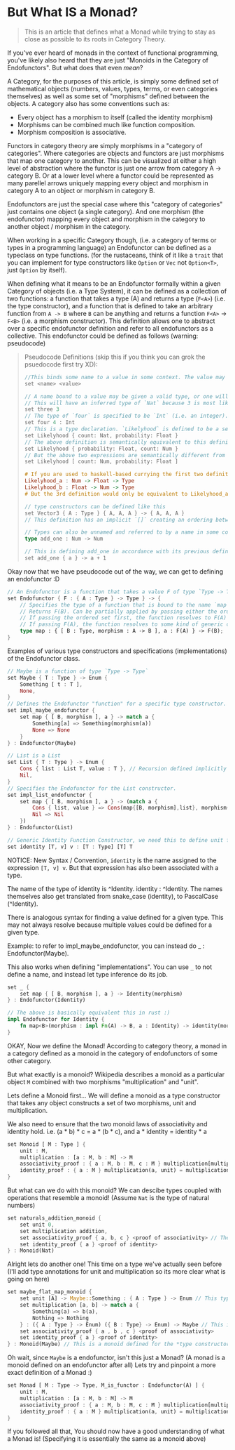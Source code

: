 # But What **IS** a Monad?

> This is an article that defines what a Monad while trying to stay as close as possible to its roots in Category Theory.

If you've ever heard of monads in the context of functional programming, you've likely also heard that they are just "Monoids in the Category of Endofunctors". But what does that even *mean*?

A Category, for the purposes of this article, is simply some defined set of mathematical objects (numbers, values, types, terms, or even categories themselves) as well as some set of "morphisms" defined between the objects. A category also has some conventions such as:
 - Every object has a morphism to itself (called the identity morphism)
 - Morphisms can be combined much like function composition.
 - Morphism composition is associative.

Functors in category theory are simply morphisms in a "category of categories". Where categories are objects and functors are just morphisms that map one category to another. This can be visualized at either a high level of abstraction where the functor is just one arrow from category A -> category B. Or at a lower level where a functor could be represented as many parellel arrows uniquely mapping every object and morphism in category A to an object or morphism in category B.

Endofunctors are just the special case where this "category of categories" just contains one object (a single category). And one morphism (the endofunctor) mapping every object and morphism in the category to another object / morphism in the category.

When working in a specific Category though, (i.e. a category of terms or types in a programming language) an Endofunctor can be defined as a typeclass on type functions. (for the rustaceans, think of it like a `trait` that you can implement for type constructors like `Option` or `Vec` not `Option<T>`, just `Option` by itself).

When defining what it means to be an Endofunctor formally within a given Category of objects (i.e. a Type System), it can be defined as a collection of two functions: a function that takes a type (A) and returns a type (`F<A>`) (i.e. the type constructor), and a function that is defined to take an arbitrary function from `A -> B` where `B` can be anything and returns a function `F<A>` -> `F<B>` (i.e. a morphism constructor). This definition allows one to abstract over a specific endofunctor definition and refer to all endofunctors as a collective. This endofunctor could be defined as follows (warning: pseudocode)

> Pseudocode Definitions (skip this if you think you can grok the psuedocode first try XD):
> ```rust
> //This binds some name to a value in some context. The value may be a type (like Vec(A)) or a value (like `3`)
> set <name> <value>
> ```
> ```rust
> // A name bound to a value may be given a valid type, or one will be inferred.
> // This will have an inferred type of `Nat` because 3 is most likely to be a natural number
> set three 3
> // The type of `four` is specified to be `Int` (i.e. an integer). This is valid because while 4 : Nat, Nat is a subset of Int.
> set four 4 : Int
> // This is a type declaration. `Likelyhood` is defined to be a set of two numbers of type `Nat` and `Float`. Optionally, two names have been assigned to these numbers: `count` and `probability`. Curly braces represents un-ordered sets of objects.
> set Likelyhood { count: Nat, probability: Float }
> // The above definition is semantically equivalent to this definition:
> set Likelyhood { probability: Float, count: Num }
> // But the above two expressions are semantically different from this: (Brackets represent an ordered set, i.e. a list)
> set Likelyhood [ count: Num, probability: Float ]
> 
> ```
> ```haskell
> # If you are used to haskell-based currying the first two definitions of `Complex` would be independently equivalent to the following two functions.
> Likelyhood_a : Num -> Float -> Type
> Likelyhood_b : Float -> Num -> Type
> # But the 3rd definition would only be equivalent to Likelyhood_a
> ```
> ```rust
> // type constructors can be defined like this
> set Vector3 { A : Type } { A, A, A } -> { A, A, A }
> // This definition has an implicit `[]` creating an ordering between `{A : Type} and `{A, A, A}`, in this case the ordering is required because {A, A, A} is dependent on {A : Type} being specified.
> 
> // Types can also be unnamed and referred to by a name in some context (i.e. like how functions in rust traits don't name the type of the function, just the name of the function implementation)
> type add_one : Num -> Num
> 
> // This is defining add_one in accordance with its previous defined type. It would be an error to define add_one twice with different implementations in the same context.
> set add_one { a } -> a + 1 
> ```

Okay now that we have pseudocode out of the way, we can get to defining an endofunctor :D

```rust
// An Endofunctor is a function that takes a value F of type `Type -> Type` (i.e. a type constructor) and returns a set containing one type and a bound value-name (i.e. map).
set Endofunctor { F : { A : Type } -> Type } -> {
	// Specifies the type of a function that is bound to the name `map`. Is a function that takes 1. an ordered set of arbitrary type B and morphism from A -> B and 2. some value of type F(A).
	// Returns F(B). Can be partially applied by passing either the ordered set or F(A) first. 
	// If passing the ordered set first, the function resolves to F(A) -> F(B).
	// If passing F(A), the function resolves to some kind of generic constant parameterized by a type and a function. [B : Type, m : A -> B] -> F(B).
	type map : { [ B : Type, morphism : A -> B ], a : F(A) } -> F(B);
}
```

Examples of various type constructors and specifications (implementations) of the Endofunctor class.

```rust
// Maybe is a function of type `Type -> Type`
set Maybe { T : Type } -> Enum {
	Something [ t : T ],
	None,
}
// Defines the Endofunctor "function" for a specific type constructor.
set impl_maybe_endofunctor {
	set map { [ B, morphism ], a } -> match a {
		Something[a] => Something(morphism(a))
		None => None
	}
} : Endofunctor(Maybe)
```

```rust
// List is a List
set List { T : Type } -> Enum {
	Cons { list : List T, value : T }, // Recursion defined implicitly
	Nil,
}
// Specifies the Endofunctor for the List constructor.
set impl_list_endofunctor {
	set map { [ B, morphism ], a } -> (match a {
		Cons { list, value } => Cons(map{[B, morphism],list}, morphism(value)) // Recursion defined implicitly
		Nil => Nil
	})
} : Endofunctor(List)
```

```rust
// Generic Identity Function Constructor, we need this to define unit for the Monad.
set identity [T, v] v : [T : Type] [T] T
```

NOTICE: New Syntax / Convention, `identity` is the name assigned to the expression `[T, v] v`. But that expression has also been associated with a type.

The name of the type of identity is ^Identity. identity : ^Identity. The names themselves also get translated from snake_case (identity), to PascalCase (^Identity).

There is analogous syntax for finding a value defined for a given type. This may not always resolve because multiple values could be defined for a given type. 

Example: to refer to impl_maybe_endofunctor, you can instead do _ : Endofunctor(Maybe).

This also works when defining "implementations". You can use `_` to not define a name, and instead let type inference do its job.

```rust
set _ {
	set map { [ B, morphism ], a } -> Identity(morphism)
} : Endofunctor(Identity)

// The above is basically equivalent this in rust :)
impl Endofunctor for Identity {
	fn map<B>(morphism : impl Fn(A) -> B, a : Identity) -> identity(morphism(a))
}
```

OKAY, Now we define the Monad! According to category theory, a monad in a category defined as a monoid in the category of endofunctors of some other category.

But what exactly is a monoid? Wikipedia describes a monoid as a particular object `M` combined with two morphisms "multiplication" and "unit".

Lets define a Monoid first... We will define a monoid as a type constructor that takes any object constructs a set of two morphisms, unit and multiplication.

We also need to ensure that the two monoid laws of associativity and identity hold. i.e. (a * b) * c = a * (b * c), and a * identity = identity * a
```rust
set Monoid [ M : Type ] {
	unit : M,
	multiplication : [a : M, b : M] -> M
	associativity_proof : { a : M, b : M, c : M } multiplication[multiplication[a, b], c] = multiplication[a, multiplication[b, c]]
	identity_proof : { a : M } multiplication(a, unit) = multiplication(unit, a)
}
```

But what can we do with this monoid?
We can descibe types coupled with operations that resemble a monoid! (Assume `Nat` is the type of natural numbers)

```rust
set naturals_addition_monoid {
	set unit 0,
	set multiplication addition,
	set associativity_proof { a, b, c } <proof of associativity> // These are left out because writing proofs are really complicated
	set identity_proof { a } <proof of identity>
} : Monoid(Nat)
```

Alright lets do another one! This time on a type we've actually seen before (I'll add type annotations for unit and multiplication so its more clear what is going on here)
```rust
set maybe_flat_map_monoid {
	set unit [A] -> Maybe::Something : { A : Type } -> Enum // This type is equivalent to `Maybe`
	set multiplication [a, b] -> match a {
		Something(a) => b(a),
		Nothing => Nothing
	} : ({ A : Type } -> Enum) ({ B : Type} -> Enum) -> Maybe // This is equivalent to `[Maybe Maybe] -> Maybe`
	set associativity_proof { a , b , c } <proof of associativity>
	set identity_proof { a } <proof of identity>
} : Monoid(Maybe) // This is a monoid defined for the *type constructor itself* `Maybe`, *not* impl<A> Monoid for Maybe<A>, impl Monoid for Maybe.
```

Oh wait, since `Maybe` is a endofunctor, isn't this just a Monad? (A monad is a monoid defined on an endofunctor after all) Lets try and pinpoint a more exact definition of a Monad :)

```rust
set Monad [ M : Type -> Type, M_is_functor : Endofunctor(A) ] {
	unit : M,
	multiplication : [a : M, b : M] -> M
	associativity_proof : { a : M, b : M, c : M } multiplication[multiplication[a, b], c] = multiplication[a, multiplication[b, c]]
	identity_proof : { a : M } multiplication(a, unit) = multiplication(unit, a)
}
```

If you followed all that, You should now have a good understanding of what a Monad is!
(Specifying it is essentially the same as a monoid above)